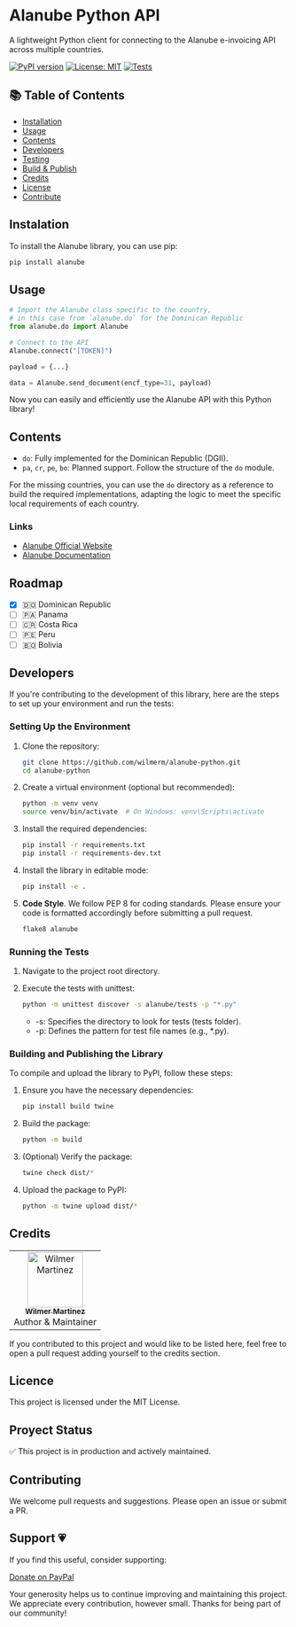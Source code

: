 # Alanube Python API

A lightweight Python client for connecting to the Alanube e-invoicing API across multiple countries.

[![PyPI version](https://img.shields.io/pypi/v/alanube.svg)](https://pypi.org/project/alanube/)
[![License: MIT](https://img.shields.io/badge/License-MIT-blue.svg)](LICENSE)
[![Tests](https://img.shields.io/badge/tests-passing-brightgreen.svg)](#running-the-tests)


## 📚 Table of Contents

- [Installation](#installation)
- [Usage](#usage)
- [Contents](#contents)
- [Developers](#developers)
- [Testing](#running-the-tests)
- [Build & Publish](#building-and-publishing-the-library)
- [Credits](#credits)
- [License](#licence)
- [Contribute](#contribution-💗)


## Instalation

To install the Alanube library, you can use pip:

```sh
pip install alanube
```

## Usage

```py
# Import the Alanube class specific to the country,
# in this case from `alanube.do` for the Dominican Republic
from alanube.do import Alanube

# Connect to the API
Alanube.connect("[TOKEN]")

payload = {...}

data = Alanube.send_document(encf_type=31, payload)
```

Now you can easily and efficiently use the Alanube API with this Python library!

## Contents

- `do`: Fully implemented for the Dominican Republic (DGII).
- `pa`, `cr`, `pe`, `bo`: Planned support. Follow the structure of the `do` module.

For the missing countries, you can use the `do` directory as a reference to build the required implementations, adapting the logic to meet the specific local requirements of each country.

### Links
* [Alanube Official Website](https://www.alanube.co/)
* [Alanube Documentation](https://developer.alanube.co/)

## Roadmap

- [x] 🇩🇴 Dominican Republic
- [ ] 🇵🇦 Panama
- [ ] 🇨🇷 Costa Rica
- [ ] 🇵🇪 Peru
- [ ] 🇧🇴 Bolivia

## Developers

If you're contributing to the development of this library, here are the steps to set up your environment and run the tests:

### Setting Up the Environment

1. Clone the repository:

    ```sh
    git clone https://github.com/wilmerm/alanube-python.git
    cd alanube-python
    ```

2. Create a virtual environment (optional but recommended):

    ```sh
    python -m venv venv
    source venv/bin/activate  # On Windows: venv\Scripts\activate
    ```

3. Install the required dependencies:

    ```sh
    pip install -r requirements.txt
    pip install -r requirements-dev.txt
    ```

4. Install the library in editable mode:

    ```sh
    pip install -e .
    ```

5. **Code Style**. We follow PEP 8 for coding standards. Please ensure your code is formatted accordingly before submitting a pull request.

    ```sh
    flake8 alanube
    ```

### Running the Tests

1. Navigate to the project root directory.

2. Execute the tests with unittest:

    ```sh
    python -m unittest discover -s alanube/tests -p "*.py"
    ```

    * -s: Specifies the directory to look for tests (tests folder).
    * -p: Defines the pattern for test file names (e.g., *.py).

### Building and Publishing the Library

To compile and upload the library to PyPI, follow these steps:

1. Ensure you have the necessary dependencies:

    ```sh
    pip install build twine
    ```

2. Build the package:

    ```sh
    python -m build
    ```

3. (Optional) Verify the package:

    ```sh
    twine check dist/*
    ```

4. Upload the package to PyPI:

    ```sh
    python -m twine upload dist/*
    ```

## Credits

<table>
  <tr>
    <td align="center">
      <a href="https://github.com/wilmerm">
        <img src="https://github.com/wilmerm.png" width="100px;" alt="Wilmer Martinez"/><br />
        <sub><b>Wilmer Martinez</b></sub>
      </a>
      <br/>Author & Maintainer
    </td>
  </tr>
</table>

If you contributed to this project and would like to be listed here, feel free to open a pull request adding yourself to the credits section.


## Licence

This project is licensed under the MIT License.

## Proyect Status

✅ This project is in production and actively maintained.

## Contributing

We welcome pull requests and suggestions. Please open an issue or submit a PR.

## Support 💗

If you find this useful, consider supporting:

[Donate on PayPal](https://paypal.me/martinezwilmer?country.x=DO&locale.x=es_XC)

Your generosity helps us to continue improving and maintaining this project. We appreciate every contribution, however small. Thanks for being part of our community!

